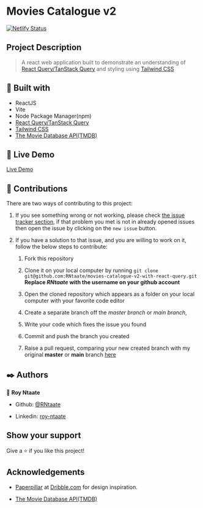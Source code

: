 # Movies Catalogue v2

[![Netlify Status](https://api.netlify.com/api/v1/badges/0afdb8c8-5a36-4bbd-bdbe-76ddbe9b4ccb/deploy-status)](https://app.netlify.com/sites/norp-movies/deploys)

## Project Description

> A react web application built to demonstrate an understanding of [React Query/TanStack Query](https://tanstack.com/query/latest/docs/framework/react/overview) and styling using [Tailwind CSS](https://tailwindcss.com/)

## 🔧 Built with

- ReactJS
- Vite
- Node Package Manager(npm)
- [React Query/TanStack Query](https://tanstack.com/query/latest/docs/framework/react/overview)
- [Tailwind CSS](https://tailwindcss.com/)
- [The Movie Database API(TMDB)](https://www.themoviedb.org/documentation/api)

## 🔴 Live Demo

[Live Demo](https://norp-movies.netlify.app)

## 🤝 Contributions

There are two ways of contributing to this project:

1. If you see something wrong or not working, please check [the issue tracker section](https://github.com/RNtaate/movies-catalogue-v2-with-react-query/issues), if that problem you met is not in already opened issues then open the issue by clicking on the `new issue` button.

2. If you have a solution to that issue, and you are willing to work on it, follow the below steps to contribute:

   1. Fork this repository

   1. Clone it on your local computer by running `git clone git@github.com:RNtaate/movies-catalogue-v2-with-react-query.git` **Replace _RNtaate_ with the username on your github account**
   1. Open the cloned repository which appears as a folder on your local computer with your favorite code editor
   1. Create a separate branch off the _master branch_ or _main branch_,
   1. Write your code which fixes the issue you found
   1. Commit and push the branch you created
   1. Raise a pull request, comparing your new created branch with my original **master** or **main** branch [here](https://github.com/RNtaate/movies-catalogue-v2-with-react-query)

## ✒️ Authors

👤 **Roy Ntaate**

- Github: [@RNtaate](https://github.com/RNtaate)

- Linkedin: [roy-ntaate](https://linkedin.com/in/roy-ntaate)

## Show your support

Give a ⭐️ if you like this project!

## Acknowledgements

- [Paperpillar](https://dribbble.com/paperpillar) at [Dribble.com](https://dribble.com/paperpillar) for design inspiration.

- [The Movie Database API(TMDB)](https://developer.themoviedb.org/docs/getting-started)
